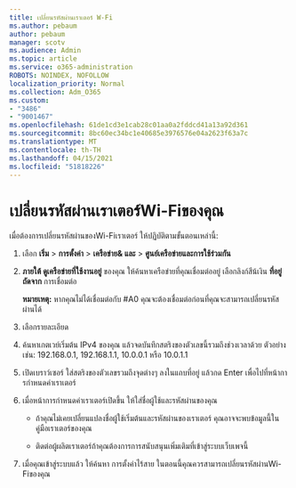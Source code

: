```yaml
---
title: เปลี่ยนรหัสผ่านเราเตอร์ W-Fi
ms.author: pebaum
author: pebaum
manager: scotv
ms.audience: Admin
ms.topic: article
ms.service: o365-administration
ROBOTS: NOINDEX, NOFOLLOW
localization_priority: Normal
ms.collection: Adm_O365
ms.custom:
- "3486"
- "9001467"
ms.openlocfilehash: 61de1cd3e1cab28c01aa0a2fddcd41a13a92d361
ms.sourcegitcommit: 8bc60ec34bc1e40685e3976576e04a2623f63a7c
ms.translationtype: MT
ms.contentlocale: th-TH
ms.lasthandoff: 04/15/2021
ms.locfileid: "51818226"
---
```

# <a name="change-your-wi-fi-router-password"></a>เปลี่ยนรหัสผ่านเราเตอร์Wi-Fiของคุณ

เมื่อต้องการเปลี่ยนรหัสผ่านของWi-Fiเราเตอร์ ให้ปฏิบัติตามขั้นตอนเหล่านี้:

1. เลือก **เริ่ม**  >  **การตั้งค่า**  >  **เครือข่าย& และ**  >  **ศูนย์เครือข่ายและการใช้ร่วมกัน**

2. **ภายใต้ ดูเครือข่ายที่ใช้งานอยู่** ของคุณ ให้ค้นหาเครือข่ายที่คุณเชื่อมต่ออยู่ เลือกลิงก์สีน้เงิน **ที่อยู่ถัดจาก** การเชื่อมต่อ<br>

   **หมายเหตุ:** หากคุณไม่ได้เชื่อมต่อกับ #A0 คุณจะต้องเชื่อมต่อก่อนที่คุณจะสามารถเปลี่ยนรหัสผ่านได้

3. เลือกรายละเอียด

4. ค้นหาเกตเวย์เริ่มต้น IPv4 ของคุณ แล้วจดบันทึกสตริงของตัวเลขนี้รวมถึงช่วงเวลาด้วย ตัวอย่างเช่น: 192.168.0.1, 192.168.1.1, 10.0.0.1 หรือ 10.0.1.1

5. เปิดเบราว์เซอร์ ใส่สตริงของตัวเลขรวมถึงจุดต่างๆ ลงในแถบที่อยู่ แล้วกด Enter เพื่อไปที่หน้าการกําหนดค่าเราเตอร์

6. เมื่อหน้าการกําหนดค่าเราเตอร์เปิดขึ้น ให้ใส่ชื่อผู้ใช้และรหัสผ่านของคุณ<br>
   - ถ้าคุณไม่เคยเปลี่ยนแปลงชื่อผู้ใช้เริ่มต้นและรหัสผ่านของเราเตอร์ คุณอาจจะพบข้อมูลนี้ในคู่มือเราเตอร์ของคุณ

   - ติดต่อผู้ผลิตเราเตอร์ถ้าคุณต้องการการสนับสนุนเพิ่มเติมที่เข้าสู่ระบบเว็บเพจนี้

7. เมื่อคุณเข้าสู่ระบบแล้ว ให้ค้นหา การตั้งค่าไร้สาย ในตอนนี้คุณควรสามารถเปลี่ยนรหัสผ่านWi-Fiของคุณ
